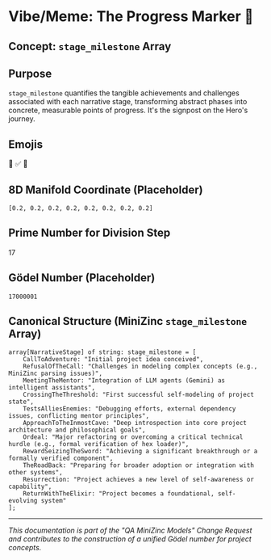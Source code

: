 # Vibe/Meme: The Progress Marker 🚩

## Concept: `stage_milestone` Array

## Purpose
`stage_milestone` quantifies the tangible achievements and challenges associated with each narrative stage, transforming abstract phases into concrete, measurable points of progress. It's the signpost on the Hero's journey.

## Emojis
🚩 ✅ 🎯

## 8D Manifold Coordinate (Placeholder)
`[0.2, 0.2, 0.2, 0.2, 0.2, 0.2, 0.2, 0.2]`

## Prime Number for Division Step
17

## Gödel Number (Placeholder)
`17000001`

## Canonical Structure (MiniZinc `stage_milestone` Array)
```minizinc
array[NarrativeStage] of string: stage_milestone = [
    CallToAdventure: "Initial project idea conceived",
    RefusalOfTheCall: "Challenges in modeling complex concepts (e.g., MiniZinc parsing issues)",
    MeetingTheMentor: "Integration of LLM agents (Gemini) as intelligent assistants",
    CrossingTheThreshold: "First successful self-modeling of project state",
    TestsAlliesEnemies: "Debugging efforts, external dependency issues, conflicting mentor principles",
    ApproachToTheInmostCave: "Deep introspection into core project architecture and philosophical goals",
    Ordeal: "Major refactoring or overcoming a critical technical hurdle (e.g., formal verification of hex loader)",
    RewardSeizingTheSword: "Achieving a significant breakthrough or a formally verified component",
    TheRoadBack: "Preparing for broader adoption or integration with other systems",
    Resurrection: "Project achieves a new level of self-awareness or capability",
    ReturnWithTheElixir: "Project becomes a foundational, self-evolving system"
];
```

---
*This documentation is part of the "QA MiniZinc Models" Change Request and contributes to the construction of a unified Gödel number for project concepts.*
